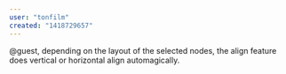 ```yaml
---
user: "tonfilm"
created: "1418729657"
---
```


@guest, depending on the layout of the selected nodes, the align feature does vertical or horizontal align automagically.
